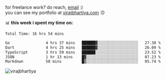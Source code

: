 for freelance work? do reach, [email](mailto:vlbhartiya@gmail.com) :)<br/>
you can see my portfolio at [virajbhartiya.com](https://virajbhartiya.com) :D

📊 **this week i spent my time on:**

<!--START_SECTION:waka-->

```txt
Total Time: 16 hrs 54 mins

Go                4 hrs 37 mins   ██████▓░░░░░░░░░░░░░░░░░░   27.30 %
Dart              4 hrs 25 mins   ██████▓░░░░░░░░░░░░░░░░░░   26.09 %
TypeScript        3 hrs 59 mins   ██████░░░░░░░░░░░░░░░░░░░   23.52 %
JSON              1 hr 13 mins    █▓░░░░░░░░░░░░░░░░░░░░░░░   07.23 %
Markdown          58 mins         █▒░░░░░░░░░░░░░░░░░░░░░░░   05.74 %
```

<!--END_SECTION:waka-->

<p align="left"> <img src="https://komarev.com/ghpvc/?username=virajbhartiya&color=blue" alt="virajbhartiya" /> </p>
